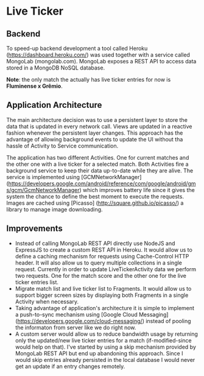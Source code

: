 # Live Ticker


## Backend

To speed-up backend development a tool called Heroku (https://dashboard.heroku.com/) was used together with a service called MongoLab (mongolab.com). MongoLab exposes a REST API to access data stored in a MongoDB NoSQL database.

**Note**: the only match the actually has live ticker entries for now is **Fluminense x Grêmio**.


## Application Architecture

The main architecture decision was to use a persistent layer to store the data that is updated in every network call. Views are updated in a reactive fashion whenever the persistent layer changes. This approach has the advantage of allowing background events to update the UI without tha hassle of Activity to Service communication. 

The application has two different Activities. One for current matches and the other one with a live ticker for a selected match. Both Activities fire a background service to keep their data up-to-date while they are alive. The service is implemented using [GCMNetworkManager] (https://developers.google.com/android/reference/com/google/android/gms/gcm/GcmNetworkManager) which improves battery life since it gives the system the chance to define the best moment to execute the requests.
Images are cached using [Picasso] (http://square.github.io/picasso/) a library to manage image downloading.


## Improvements

* Instead of calling MongoLab REST API directly use NodeJS and ExpressJS to create a custom REST API in Heroku. It would allow us to define a caching mechanism for requests using Cache-Control HTTP header. It will also allow us to query multiple collections in a single request. Currently in order to update LiveTickerActivity data we perform two requests. One for the match score and the other one for the live ticker entries list.
* Migrate match list and live ticker list to Fragments. It would allow us to support bigger screen sizes by displaying both Fragments in a single Activity when necessary.
* Taking advantage of application's architecture it is simple to implement a push-to-sync mechanism using [Google Cloud Messaging] (https://developers.google.com/cloud-messaging/) instead of pooling the informaton from server like we do right now.
* A custom server would allow us to reduce bandwidth usage by returning only the updated/new live ticker entries for a match (if-modified-since would help on that). I've started by using a skip mechanism provided by MongoLab REST API but end up abandoning this approach. Since I would skip entries already persisted in the local database I would never get an update if an entry changes remotely.






